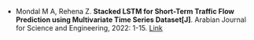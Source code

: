 * Mondal M A, Rehena Z. <b>Stacked LSTM for Short-Term Traffic Flow Prediction using Multivariate Time Series Dataset[J]</b>. Arabian Journal for Science and Engineering, 2022: 1-15. [Link](https://link.springer.com/article/10.1007/s13369-022-06575-1)
